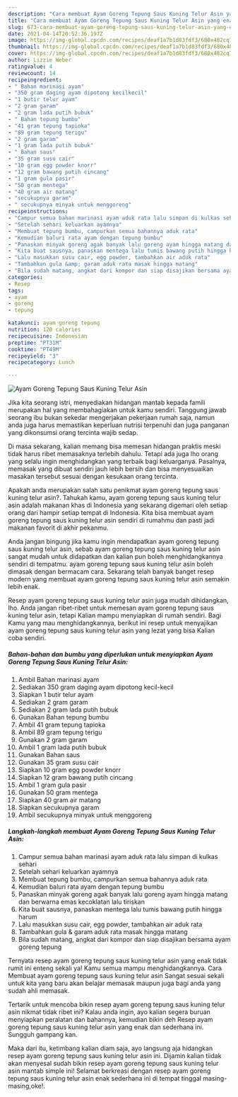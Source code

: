 ```yaml
---
description: "Cara membuat Ayam Goreng Tepung Saus Kuning Telur Asin yang enak dan Mudah Dibuat"
title: "Cara membuat Ayam Goreng Tepung Saus Kuning Telur Asin yang enak dan Mudah Dibuat"
slug: 673-cara-membuat-ayam-goreng-tepung-saus-kuning-telur-asin-yang-enak-dan-mudah-dibuat
date: 2021-04-14T20:52:36.197Z
image: https://img-global.cpcdn.com/recipes/deaf1a7b1d83fdf3/680x482cq70/ayam-goreng-tepung-saus-kuning-telur-asin-foto-resep-utama.jpg
thumbnail: https://img-global.cpcdn.com/recipes/deaf1a7b1d83fdf3/680x482cq70/ayam-goreng-tepung-saus-kuning-telur-asin-foto-resep-utama.jpg
cover: https://img-global.cpcdn.com/recipes/deaf1a7b1d83fdf3/680x482cq70/ayam-goreng-tepung-saus-kuning-telur-asin-foto-resep-utama.jpg
author: Lizzie Weber
ratingvalue: 4
reviewcount: 14
recipeingredient:
- " Bahan marinasi ayam"
- "350 gram daging ayam dipotong kecilkecil"
- "1 butir telur ayam"
- "2 gram garam"
- "2 gram lada putih bubuk"
- " Bahan tepung bumbu"
- "41 gram tepung tapioka"
- "89 gram tepung terigu"
- "2 gram garam"
- "1 gram lada putih bubuk"
- " Bahan saus"
- "35 gram susu cair"
- "10 gram egg powder knorr"
- "12 gram bawang putih cincang"
- "1 gram gula pasir"
- "50 gram mentega"
- "40 gram air matang"
- "secukupnya garam"
- " secukupnya minyak untuk menggoreng"
recipeinstructions:
- "Campur semua bahan marinasi ayam aduk rata lalu simpan di kulkas sehari"
- "Setelah sehari keluarkan ayamnya"
- "Membuat tepung bumbu, campurkan semua bahannya aduk rata"
- "Kemudian baluri rata ayam dengan tepung bumbu"
- "Panaskan minyak goreng agak banyak lalu goreng ayam hingga matang dan berwarna emas kecoklatan lalu tiriskan"
- "Kita buat sausnya, panaskan mentega lalu tumis bawang putih hingga harum"
- "Lalu masukkan susu cair, egg powder, tambahkan air aduk rata"
- "Tambahkan gula &amp; garam aduk rata masak hingga matang"
- "Bila sudah matang, angkat dari kompor dan siap disajikan bersama ayam goreng tepung"
categories:
- Resep
tags:
- ayam
- goreng
- tepung

katakunci: ayam goreng tepung 
nutrition: 120 calories
recipecuisine: Indonesian
preptime: "PT31M"
cooktime: "PT49M"
recipeyield: "3"
recipecategory: Lunch

---
```



![Ayam Goreng Tepung Saus Kuning Telur Asin](https://img-global.cpcdn.com/recipes/deaf1a7b1d83fdf3/680x482cq70/ayam-goreng-tepung-saus-kuning-telur-asin-foto-resep-utama.jpg)

Jika kita seorang istri, menyediakan hidangan mantab kepada famili merupakan hal yang membahagiakan untuk kamu sendiri. Tanggung jawab seorang ibu bukan sekedar mengerjakan pekerjaan rumah saja, namun anda juga harus memastikan keperluan nutrisi terpenuhi dan juga panganan yang dikonsumsi orang tercinta wajib sedap.

Di masa  sekarang, kalian memang bisa memesan hidangan praktis meski tidak harus ribet memasaknya terlebih dahulu. Tetapi ada juga lho orang yang selalu ingin menghidangkan yang terbaik bagi keluarganya. Pasalnya, memasak yang dibuat sendiri jauh lebih bersih dan bisa menyesuaikan masakan tersebut sesuai dengan kesukaan orang tercinta. 



Apakah anda merupakan salah satu penikmat ayam goreng tepung saus kuning telur asin?. Tahukah kamu, ayam goreng tepung saus kuning telur asin adalah makanan khas di Indonesia yang sekarang digemari oleh setiap orang dari hampir setiap tempat di Indonesia. Kita bisa membuat ayam goreng tepung saus kuning telur asin sendiri di rumahmu dan pasti jadi makanan favorit di akhir pekanmu.

Anda jangan bingung jika kamu ingin mendapatkan ayam goreng tepung saus kuning telur asin, sebab ayam goreng tepung saus kuning telur asin sangat mudah untuk didapatkan dan kalian pun boleh menghidangkannya sendiri di tempatmu. ayam goreng tepung saus kuning telur asin boleh dimasak dengan bermacam cara. Sekarang telah banyak banget resep modern yang membuat ayam goreng tepung saus kuning telur asin semakin lebih enak.

Resep ayam goreng tepung saus kuning telur asin juga mudah dihidangkan, lho. Anda jangan ribet-ribet untuk memesan ayam goreng tepung saus kuning telur asin, tetapi Kalian mampu menyiapkan di rumah sendiri. Bagi Kamu yang mau menghidangkannya, berikut ini resep untuk menyajikan ayam goreng tepung saus kuning telur asin yang lezat yang bisa Kalian coba sendiri.

<!--inarticleads1-->

##### Bahan-bahan dan bumbu yang diperlukan untuk menyiapkan Ayam Goreng Tepung Saus Kuning Telur Asin:

1. Ambil  Bahan marinasi ayam
1. Sediakan 350 gram daging ayam dipotong kecil-kecil
1. Siapkan 1 butir telur ayam
1. Sediakan 2 gram garam
1. Sediakan 2 gram lada putih bubuk
1. Gunakan  Bahan tepung bumbu
1. Ambil 41 gram tepung tapioka
1. Ambil 89 gram tepung terigu
1. Gunakan 2 gram garam
1. Ambil 1 gram lada putih bubuk
1. Gunakan  Bahan saus
1. Gunakan 35 gram susu cair
1. Siapkan 10 gram egg powder knorr
1. Siapkan 12 gram bawang putih cincang
1. Ambil 1 gram gula pasir
1. Gunakan 50 gram mentega
1. Siapkan 40 gram air matang
1. Siapkan secukupnya garam
1. Ambil  secukupnya minyak untuk menggoreng




<!--inarticleads2-->

##### Langkah-langkah membuat Ayam Goreng Tepung Saus Kuning Telur Asin:

1. Campur semua bahan marinasi ayam aduk rata lalu simpan di kulkas sehari
1. Setelah sehari keluarkan ayamnya
1. Membuat tepung bumbu, campurkan semua bahannya aduk rata
1. Kemudian baluri rata ayam dengan tepung bumbu
1. Panaskan minyak goreng agak banyak lalu goreng ayam hingga matang dan berwarna emas kecoklatan lalu tiriskan
1. Kita buat sausnya, panaskan mentega lalu tumis bawang putih hingga harum
1. Lalu masukkan susu cair, egg powder, tambahkan air aduk rata
1. Tambahkan gula &amp; garam aduk rata masak hingga matang
1. Bila sudah matang, angkat dari kompor dan siap disajikan bersama ayam goreng tepung




Ternyata resep ayam goreng tepung saus kuning telur asin yang enak tidak rumit ini enteng sekali ya! Kamu semua mampu menghidangkannya. Cara Membuat ayam goreng tepung saus kuning telur asin Sangat sesuai sekali untuk kita yang baru akan belajar memasak maupun juga bagi anda yang sudah ahli memasak.

Tertarik untuk mencoba bikin resep ayam goreng tepung saus kuning telur asin nikmat tidak ribet ini? Kalau anda ingin, ayo kalian segera buruan menyiapkan peralatan dan bahannya, kemudian bikin deh Resep ayam goreng tepung saus kuning telur asin yang enak dan sederhana ini. Sungguh gampang kan. 

Maka dari itu, ketimbang kalian diam saja, ayo langsung aja hidangkan resep ayam goreng tepung saus kuning telur asin ini. Dijamin kalian tiidak akan menyesal sudah bikin resep ayam goreng tepung saus kuning telur asin mantab simple ini! Selamat berkreasi dengan resep ayam goreng tepung saus kuning telur asin enak sederhana ini di tempat tinggal masing-masing,oke!.

